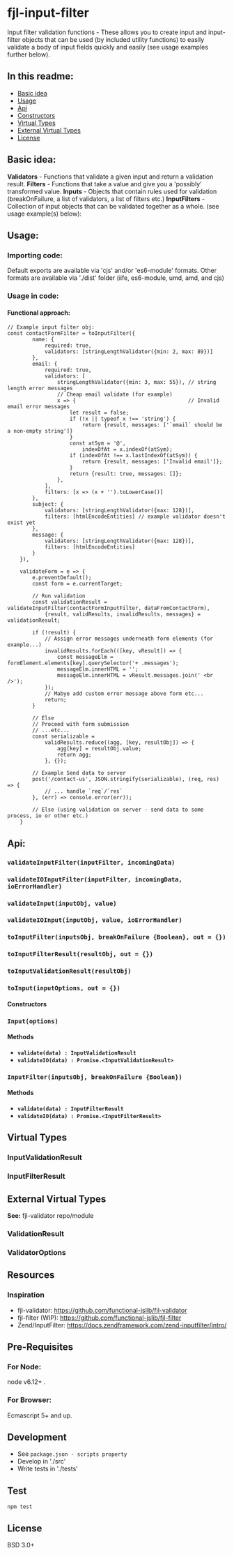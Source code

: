 # fjl-input-filter
Input filter validation functions - These allows you to create input and input-filter objects that can be used (by included utility functions)
to easily validate a body of input fields quickly and easily (see usage examples further below).

## In this readme:
- [Basic idea](#basic-idea)
- [Usage](#usage)
- [Api](#api)
- [Constructors](#constructors)
- [Virtual Types](#virtual-types)
- [External Virtual Types](#external-virtual-types)
- [License](#license)

## Basic idea:
**Validators** - Functions that validate a given input and return a validation result.
**Filters** - Functions that take a value and give you a 'possibly' transformed value.
**Inputs** - Objects that contain rules used for validation (breakOnFailure, a list of validators, a list of filters etc.)
**InputFilters** - Collection of input objects that can be validated together as a whole.
(see usage example(s) below): 

## Usage:

### Importing code:
Default exports are available via 'cjs' and/or 'es6-module' formats.
Other formats are available via './dist' folder (iife, es6-module, umd, amd, and cjs) 

### Usage in code:
#### Functional approach:
```
// Example input filter obj:
const contactFormFilter = toInputFilter({
        name: {
            required: true,
            validators: [stringLengthValidator({min: 2, max: 89})]
        },
        email: {
            required: true,
            validators: [
                stringLengthValidator({min: 3, max: 55}), // string length error messages
                // Cheap email validate (for example)
                x => {                                    // Invalid email error messages
                    let result = false;
                    if (!x || typeof x !== 'string') {
                        return {result, messages: ['`email` should be a non-empty string']}
                    }
                    const atSym = '@',
                        indexOfAt = x.indexOf(atSym);
                    if (indexOfAt !== x.lastIndexOf(atSym)) {
                        return {result, messages: ['Invalid email']};
                    }
                    return {result: true, messages: []};
                },
            ],
            filters: [x => (x + '').toLowerCase()]
        },
        subject: {
            validators: [stringLengthValidator({max: 128})],
            filters: [htmlEncodeEntities] // example validator doesn't exist yet
        },
        message: {
            validators: [stringLengthValidator({max: 128})],
            filters: [htmlEncodeEntities]
        }
    }),
    
    validateForm = e => {
        e.preventDefault();
        const form = e.currentTarget;
        
        // Run validation
        const validationResult = validateInputFilter(contactFormInputFilter, dataFromContactForm),
            {result, validResults, invalidResults, messages} = validationResult;
            
        if (!result) {
            // Assign error messages underneath form elements (for example...)
            invalidResults.forEach(([key, vResult]) => {
                const messageElm = formElement.elements[key].querySelector('+ .messages');
                messageElm.innerHTML = '';
                messageElm.innerHTML = vResult.messages.join(' <br />');
            });
            // Mabye add custom error message above form etc...
            return;
        }
        
        // Else
        // Proceed with form submission
        // ...etc...
        const serializable = 
            validResults.reduce((agg, [key, resultObj]) => {
                agg[key] = resultObj.value;
                return agg;
            }, {});
            
        // Example Send data to server
        post('/contact-us', JSON.stringify(serializable), (req, res) => {
            // ... handle `req`/`res`
        }, (err) => console.error(err));
        
        // Else (using validation on server - send data to some process, io or other etc.)
    }
```

## Api:
### `validateInputFilter(inputFilter, incomingData)`
### `validateIOInputFilter(inputFilter, incomingData, ioErrorHandler)`
### `validateInput(inputObj, value)`
### `validateIOInput(inputObj, value, ioErrorHandler)`
### `toInputFilter(inputsObj, breakOnFailure {Boolean}, out = {})`
### `toInputFilterResult(resultObj, out = {})`
### `toInputValidationResult(resultObj)`
### `toInput(inputOptions, out = {})`

#### Constructors
### `Input(options)`
#### Methods
- **`validate(data) : InputValidationResult`**
- **`validateIO(data) : Promise.<InputValidationResult>`**

### `InputFilter(inputsObj, breakOnFailure {Boolean})`
#### Methods
- **`validate(data) : InputFilterResult`**
- **`validateIO(data) : Promise.<InputFilterResult>`**

## Virtual Types
### InputValidationResult
### InputFilterResult

## External Virtual Types
**See:** fjl-validator repo/module
### ValidationResult
### ValidatorOptions

## Resources
### Inspiration
- fjl-validator: https://github.com/functional-jslib/fjl-validator
- fjl-filter (WIP): https://github.com/functional-jslib/fjl-filter
- Zend/InputFilter: https://docs.zendframework.com/zend-inputfilter/intro/

## Pre-Requisites
### For Node:
node v6.12+ .

### For Browser:
Ecmascript 5+ and up.

## Development
- See `package.json - scripts property`
- Develop in './src'
- Write tests in './tests'

## Test
`npm test`

## License
BSD 3.0+

